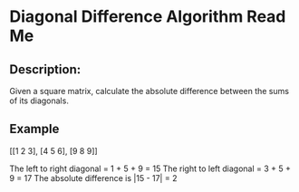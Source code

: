 # Diagonal Difference Algorithm Read Me

## Description:

Given a square matrix, calculate the absolute difference between the sums of its diagonals.

## Example

[[1 2 3],
 [4 5 6],
 [9 8 9]]

The left to right diagonal = 1 + 5 + 9 = 15
The right to left diagonal = 3 + 5 + 9 = 17
The absolute difference is |15 - 17| = 2
